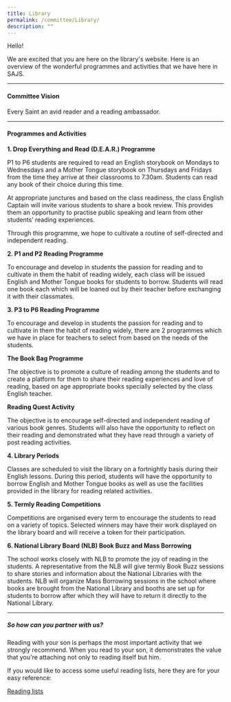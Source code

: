 ```yaml
---
title: Library
permalink: /committee/Library/
description: ""
---
```

Hello!     
  
We are excited that you are here on the library's website. Here is an overview of the wonderful programmes and activities that we have here in SAJS.  

* * *

#### Committee Vision

Every Saint an avid reader and a reading ambassador. 

* * *

#### Programmes and Activities

**1. Drop Everything and Read (D.E.A.R.) Programme**

  

P1 to P6 students are required to read an English storybook on Mondays to Wednesdays and a Mother Tongue storybook on Thursdays and Fridays from the time they arrive at their classrooms to 7.30am. Students can read any book of their choice during this time. 

  

At appropriate junctures and based on the class readiness, the class English Captain will invite various students to share a book review. This provides them an opportunity to practise public speaking and learn from other students’ reading experiences.

  

Through this programme, we hope to cultivate a routine of self-directed and independent reading.

  

**2. P1 and P2 Reading Programme**

To encourage and develop in students the passion for reading and to cultivate in them the habit of reading widely, each class will be issued English and Mother Tongue books for students to borrow. Students will read one book each which will be loaned out by their teacher before exchanging it with their classmates.

  

**3. P3 to P6 Reading Programme**  

To encourage and develop in students the passion for reading and to cultivate in them the habit of reading widely, there are 2 programmes which we have in place for teachers to select from based on the needs of the students. 

  

**The Book Bag Programme**

The objective is to promote a culture of reading among the students and to create a platform for them to share their reading experiences and love of reading, based on age appropriate books specially selected by the class English teacher.

  

**Reading Quest Activity**

The objective is to encourage self-directed and independent reading of various book genres. Students will also have the opportunity to reflect on their reading and demonstrated what they have read through a variety of post reading activities.   

**4. Library Periods**

Classes are scheduled to visit the library on a fortnightly basis during their English lessons. During this period, students will have the opportunity to borrow English and Mother Tongue books as well as use the facilities provided in the library for reading related activities. 

  

**5. Termly Reading Competitions**

Competitions are organised every term to encourage the students to read on a variety of topics. Selected winners may have their work displayed on the library board and will receive a token for their participation. 

  

**6. National Library Board (NLB) Book Buzz and Mass Borrowing** 

The school works closely with NLB to promote the joy of reading in the students. A representative from the NLB will give termly Book Buzz sessions to share stories and information about the National Libraries with the students. NLB will organize Mass Borrowing sessions in the school where books are brought from the National Library and booths are set up for students to borrow after which they will have to return it directly to the National Library. 

* * *

##### So how can you partner with us?

Reading with your son is perhaps the most important activity that we strongly recommend. When you read to your son, it demonstrates the value that you're attaching not only to reading itself but him. 

  

If you would like to access some useful reading lists, here they are for your easy reference:

[Reading lists](https://staging.dnfzur975cvj1.amplifyapp.com/department/english/)